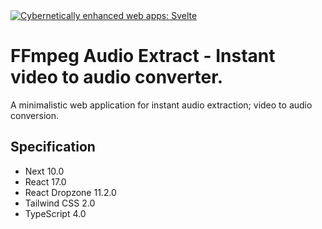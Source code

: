   <a href="https://ffmpegaudioextract.xyz">
	<img alt="Cybernetically enhanced web apps: Svelte" src="https://ffmpegaudioextract.xyz/images/repo.png">
  </a>

# FFmpeg Audio Extract - Instant video to audio converter.

A minimalistic web application for instant audio extraction; video to audio conversion.

## Specification

- Next 10.0
- React 17.0
- React Dropzone 11.2.0
- Tailwind CSS 2.0
- TypeScript 4.0
